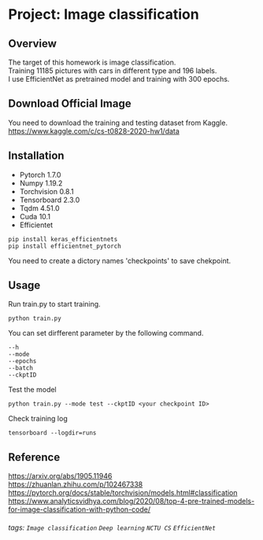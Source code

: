 # Project: Image classification

## Overview
The target of this homework is image classification.  
Training 11185 pictures with cars in different type and 196 labels.   
I use EfficientNet as pretrained model and training with 300 epochs.  

## Download Official Image
You need to download the training and testing dataset from Kaggle.  
https://www.kaggle.com/c/cs-t0828-2020-hw1/data  

## Installation
* Pytorch 1.7.0
* Numpy 1.19.2
* Torchvision 0.8.1
* Tensorboard 2.3.0
* Tqdm 4.51.0
* Cuda 10.1
* Efficientet  
```
pip install keras_efficientnets
pip install efficientnet_pytorch
```   
You need to create a dictory names 'checkpoints' to save chekpoint.  
  
## Usage
Run train.py to start training.   
```
python train.py
```
You can set dirfferent parameter by the following command.   
```
--h
--mode
--epochs
--batch
--ckptID
```

Test the model  
```
python train.py --mode test --ckptID <your checkpoint ID>
```

Check training log  
```
tensorboard --logdir=runs
```
## Reference
https://arxiv.org/abs/1905.11946  
https://zhuanlan.zhihu.com/p/102467338  
https://pytorch.org/docs/stable/torchvision/models.html#classification  
https://www.analyticsvidhya.com/blog/2020/08/top-4-pre-trained-models-for-image-classification-with-python-code/  

###### tags: `Image classification` `Deep learning` `NCTU CS` `EfficientNet`
